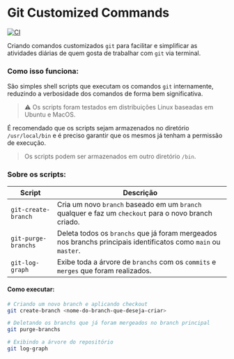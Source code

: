 # Git Customized Commands

[![CI](https://github.com/jonathanmdr/GitCustomizedCommands/actions/workflows/ci.yml/badge.svg?branch=master)](https://github.com/jonathanmdr/GitCustomizedCommands/actions/workflows/ci.yml)

Criando comandos customizados `git` para facilitar e simplificar as atividades diárias de quem gosta de trabalhar com `git` via terminal.

### Como isso funciona:

São simples shell scripts que executam os comandos `git` internamente, reduzindo a verbosidade dos comandos de forma bem significativa.

> :warning: Os scripts foram testados em distribuições Linux baseadas em Ubuntu e MacOS.

É recomendado que os scripts sejam armazenados no diretório `/usr/local/bin` e é preciso garantir que os mesmos já tenham a permissão de execução.
> Os scripts podem ser armazenados em outro diretório `/bin`.

### Sobre os scripts:

Script | Descrição
--|--|
`git-create-branch` | Cria um novo `branch` baseado em um `branch` qualquer e faz um `checkout` para o novo branch criado.
`git-purge-branchs` | Deleta todos os `branchs` que já foram mergeados nos branchs principais identificatos como `main` ou `master`.
`git-log-graph` | Exibe toda a árvore de `branchs` com os `commits` e `merges` que foram realizados.

#### Como executar:
```sh
# Criando um novo branch e aplicando checkout
git create-branch <nome-do-branch-que-deseja-criar>

# Deletando os branchs que já foram mergeados no branch principal
git purge-branchs

# Exibindo a árvore do repositório
git log-graph
```
